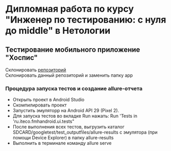 # Дипломная работа по курсу "Инженер по тестированию: с нуля до middle" в Нетологии

## Тестирование мобильного приложение "Хоспис"

Склонировать [репозиторий](https://github.com/netology-code/qamid-diplom)     
Склонировать данный репозиторий и заменить папку app
### Процедура запуска тестов и создание allure-отчета

- Открыть проект в Android Studio
- Скомпилировать проект
- Запустить эмуляторр на Android API 29 (Pixel 2).
- Для запуска тестов во вкладке Run нажать: Run 'Tests in 'ru.iteco.fmhandroid.ui.tests"
- После выполнения всех тестов, выгрузить каталог SDCARD/googletest/test_outputfiles/allure-results с эмулятора (при помощи Device Explorer) в папку allure-results
- Выполнить в терминале команду allure serve
